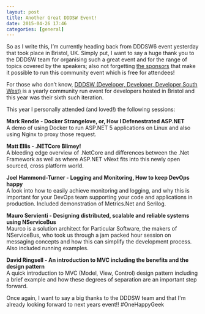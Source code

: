 ```yaml
---
layout: post
title: Another Great DDDSW Event!
date: 2015-04-26 17:46
categories: [general]
---
```

So as I write this, I’m currently heading back from DDDSW6 event yesterday that took place in Bristol, UK. Simply put, I want to say a huge thank you to the DDDSW team for organising such a great event and for the range of topics covered by the speakers; also not forgetting <a title="Sponsors of DDDSW6" href="http://www.dddsouthwest.com/dddsw-6-sponsors" target="_blank">the sponsors</a> that make it possible to run this community event which is free for attendees!

For those who don’t know, <a title="About DDDSW" href="http://www.dddsouthwest.com/about-us" target="_blank">DDDSW (Developer, Developer, Developer South West)</a> is a yearly community run event for developers hosted in Bristol and this year was their sixth such iteration.

This year I personally attended (and loved!) the following sessions:  

<strong>Mark Rendle - Docker Strangelove, or, How I Defenestrated ASP.NET</strong>  
A demo of using Docker to run ASP.NET 5 applications on Linux and also using Nginx to proxy those request.

<strong>Matt Ellis - .NETCore Blimey!</strong>  
A bleeding edge overview of .NetCore and differences between the .Net Framework as well as where ASP.NET vNext fits into this newly open sourced, cross platform world.

<strong>Joel Hammond-Turner - Logging and Monitoring, How to keep DevOps happy</strong>  
A look into how to easily achieve monitoring and logging, and why this is important for your DevOps team supporting your code and applications in production. Included demonstration of Metrics.Net and Serilog.

<strong>Mauro Servienti - Designing distributed, scalable and reliable systems using NServiceBus</strong>  
Maurco is a solution architect for Particular Software, the makers of NServiceBus, who took us through a jam packed hour session on messaging concepts and how this can simplify the development process. Also included running examples.

<strong>David Ringsell - An introduction to MVC including the benefits and the design pattern</strong>  
A quick introduction to MVC (Model, View, Control) design pattern including a brief example and how these degrees of separation are an important step forward.

Once again, I want to say a big thanks to the DDDSW team and that I'm already looking forward to next years event!! #OneHappyGeek
